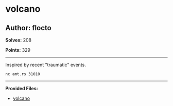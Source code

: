 # volcano

## Author: flocto

**Solves:** 208

**Points:** 329

---

Inspired by recent "traumatic" events.

`nc amt.rs 31010`

---

**Provided Files:**

- [volcano](./volcano)
